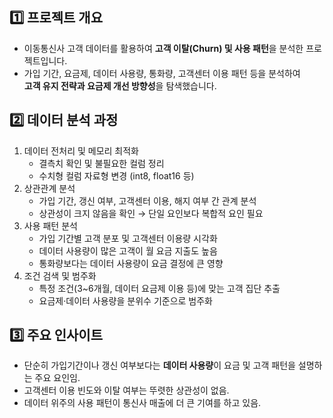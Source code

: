 ## 1️⃣ 프로젝트 개요
- 이동통신사 고객 데이터를 활용하여 **고객 이탈(Churn) 및 사용 패턴**을 분석한 프로젝트입니다.  
- 가입 기간, 요금제, 데이터 사용량, 통화량, 고객센터 이용 패턴 등을 분석하여  
  **고객 유지 전략과 요금제 개선 방향성**을 탐색했습니다.

## 2️⃣ 데이터 분석 과정
1. 데이터 전처리 및 메모리 최적화
   - 결측치 확인 및 불필요한 컬럼 정리
   - 수치형 컬럼 자료형 변경 (int8, float16 등)
2. 상관관계 분석
   - 가입 기간, 갱신 여부, 고객센터 이용, 해지 여부 간 관계 분석
   - 상관성이 크지 않음을 확인 → 단일 요인보다 복합적 요인 필요
3. 사용 패턴 분석
   - 가입 기간별 고객 분포 및 고객센터 이용량 시각화
   - 데이터 사용량이 많은 고객이 월 요금 지출도 높음
   - 통화량보다는 데이터 사용량이 요금 결정에 큰 영향
4. 조건 검색 및 범주화
   - 특정 조건(3~6개월, 데이터 요금제 이용 등)에 맞는 고객 집단 추출
   - 요금제·데이터 사용량을 분위수 기준으로 범주화

## 3️⃣ 주요 인사이트
- 단순히 가입기간이나 갱신 여부보다는 **데이터 사용량**이 요금 및 고객 패턴을 설명하는 주요 요인임.
- 고객센터 이용 빈도와 이탈 여부는 뚜렷한 상관성이 없음.
- 데이터 위주의 사용 패턴이 통신사 매출에 더 큰 기여를 하고 있음.
